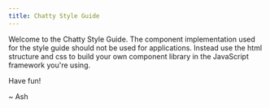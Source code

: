 ```yaml
---
title: Chatty Style Guide
---
```


Welcome to the Chatty Style Guide. The component implementation used for the style guide should not be used for
applications. Instead use the html structure and css to build your own component library in the JavaScript framework
you're using.

Have fun!

~ Ash 
